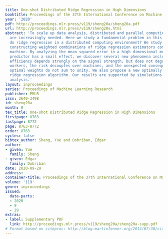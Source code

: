 ```yaml
---
title: One-shot Distributed Ridge Regression in High Dimensions
booktitle: Proceedings of the 37th International Conference on Machine Learning
year: '2020'
pdf: http://proceedings.mlr.press/v119/sheng20a/sheng20a.pdf
url: http://proceedings.mlr.press/v119/sheng20a.html
abstract: 'To scale up data analysis, distributed and parallel computing approaches
  are increasingly needed. Here we study a fundamental problem in this area: How to
  do ridge regression in a distributed computing environment? We study one-shot methods
  constructing weighted combinations of ridge regression estimators computed on each
  machine. By analyzing the mean squared error in a high dimensional model where each
  predictor has a small effect, we discover several new phenomena including that the
  efficiency depends strongly on the signal strength, but does not degrade with many
  workers, the risk decouples over machines, and the unexpected consequence that the
  optimal weights do not sum to unity. We also propose a new optimally weighted one-shot
  ridge regression algorithm. Our results are supported by simulations and real data
  analysis.'
layout: inproceedings
series: Proceedings of Machine Learning Research
publisher: PMLR
issn: 2640-3498
id: sheng20a
month: 0
tex_title: One-shot Distributed Ridge Regression in High Dimensions
firstpage: 8763
lastpage: 8772
page: 8763-8772
order: 8763
cycles: false
bibtex_author: Sheng, Yue and Dobriban, Edgar
author:
- given: Yue
  family: Sheng
- given: Edgar
  family: Dobriban
date: 2020-09-29
address: 
container-title: Proceedings of the 37th International Conference on Machine Learning
volume: '119'
genre: inproceedings
issued:
  date-parts:
  - 2020
  - 9
  - 29
extras:
- label: Supplementary PDF
  link: http://proceedings.mlr.press/v119/sheng20a/sheng20a-supp.pdf
# Format based on citeproc: http://blog.martinfenner.org/2013/07/30/citeproc-yaml-for-bibliographies/
---
```


